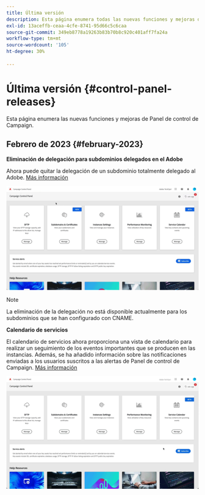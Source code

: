 ```yaml
---
title: Última versión
description: Esta página enumera todas las nuevas funciones y mejoras de Panel de control de Campaign
exl-id: 13aceffb-ceaa-4cfe-8741-95d66c5c6caa
source-git-commit: 349eb8778a19263b83b70b8c920c401aff7fa24a
workflow-type: tm+mt
source-wordcount: '105'
ht-degree: 30%

---
```


# Última versión {#control-panel-releases}

Esta página enumera las nuevas funciones y mejoras de Panel de control de Campaign.

## Febrero de 2023 {#february-2023}

**Eliminación de delegación para subdominios delegados en el Adobe**

Ahora puede quitar la delegación de un subdominio totalmente delegado al Adobe. [Más información](../subdomains-certificates/using/remove-delegated-subdomains.md)

![](assets/do-not-localize/gif-delegation.gif)

>[!NOTE]
>
>La eliminación de la delegación no está disponible actualmente para los subdominios que se han configurado con CNAME.

**Calendario de servicios**

El calendario de servicios ahora proporciona una vista de calendario para realizar un seguimiento de los eventos importantes que se producen en las instancias. Además, se ha añadido información sobre las notificaciones enviadas a los usuarios suscritos a las alertas de Panel de control de Campaign. [Más información](../service-events/service-events.md)

![](assets/do-not-localize/gif-calendar.gif)

